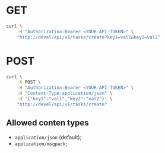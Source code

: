 # GET

```sh
curl \
    -H "Authorization:Bearer <YOUR-API-TOKEN>" \
    "http://devel/api/v1/tasks/create?key1=val1&key2=val2"
```

# POST

```sh
curl \
    -X POST \
    -H "Authorization:Bearer <YOUR-API-TOKEN>" \
    -H "Content-Type:application/json" \
    -d '{"key1":"val1","key2":"val2"}' \
    "http://devel/api/v1/tasks/create"
```

## Allowed conten types

- `application/json` (default);
- `application/msgpack`;
